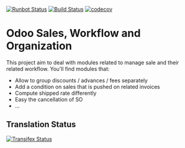 [![Runbot Status](https://runbot.odoo-community.org/runbot/badge/flat/167/11.0.svg)](https://runbot.odoo-community.org/runbot/repo/github-com-oca-sale-workflow-167)
[![Build Status](https://travis-ci.org/OCA/sale-workflow.svg?branch=11.0)](https://travis-ci.org/OCA/sale-workflow)
[![codecov](https://codecov.io/gh/OCA/sale-workflow/branch/11.0/graph/badge.svg)](https://codecov.io/gh/OCA/sale-workflow)

Odoo Sales, Workflow and Organization
======================================

This project aim to deal with modules related to manage sale and their related workflow. You'll find modules that:

 - Allow to group discounts / advances / fees separately
 - Add a condition on sales that is pushed on related invoices
 - Compute shipped rate differently
 - Easy the cancellation of SO
 - ...



Translation Status
------------------
[![Transifex Status](https://www.transifex.com/projects/p/OCA-sale-workflow-11-0/chart/image_png)](https://www.transifex.com/projects/p/OCA-sale-workflow-11-0)
